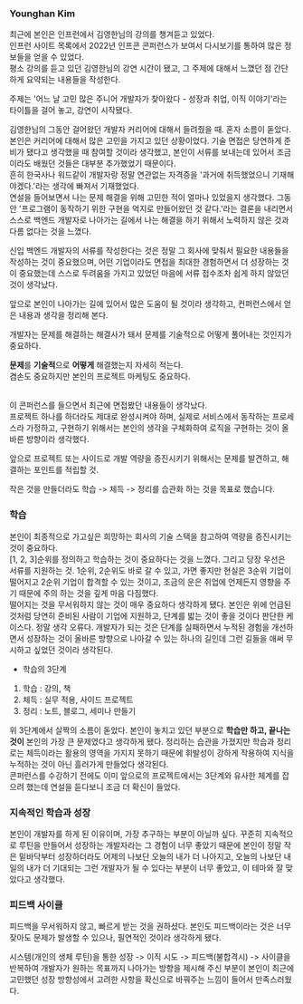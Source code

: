 ### Younghan Kim

최근에 본인은 인프런에서 김영한님의 강의를 챙겨듣고 있었다.<br/>
인프런 사이트 목록에서 2022년 인프콘 콘퍼런스가 보여서 다시보기를 통하여 많은 정보들을 얻을 수 있었다.<br/>
평소 강의를 듣고 있던 김영한님의 강연 시간이 됐고, 그 주제에 대해서 느꼈던 점 간단하게 요약되는 내용들을 작성한다.<br/>


주제는 '어느 날 고민 많은 주니어 개발자가 찾아왔다 - 성장과 취업, 이직 이야기'라는 타이틀을 걸어 놓고, 강연이 시작됐다.<br/>

김영한님의 그동안 걸어왔던 개발자 커리어에 대해서 들려줬을 때. 혼자 소름이 돋았다.<br/>
본인은 커리어에 대해서 많은 고민을 가지고 있던 상황이었다.
기술 면접은 당연하게 준비가 됐다고 생각했을 때 참여할 것이라 생각했고, 본인이 서류를 보내는데 있어서 조금이라도 배웠던 것들은 대부분 추가했었기 때문이다.<br/>
흔히 한국사나 워드같이 개발자랑 정말 연관없는 자격증을 '과거에 취득했었으니 기재해야겠다.'라는 생각에 빠져서 기재했었다.<br/>
연설을 들어보면서 나는 문제 해결을 위해 고민한 적이 얼마나 있었을지 생각했다. 그동안 '프로그램이 동작하기 위한 구현을 억지로 만들어왔던 것 같다.'라는 결론을 내리면서 스스로 백엔드 개발자로 나아가는 길에서 나는 해결을 하기 위해서 노력하지 않은 것과 다름 없다는 것을 느꼈다. <br/>

신입 백엔드 개발자의 서류를 작성한다는 것은 정말 그 회사에 맞춰서 필요한 내용들을 작성하는 것이 중요했으며, 어떤 기업이라도 면접을 최대한 경험하면서 더 성장하는 것이 중요했는데 스스로 두려움을 가지고 있었던 마음에 서류 접수조차 쉽게 하지 않았던 것이 생각났다.<br/>



앞으로 본인이 나아가는 길에 있어서 많은 도움이 될 것이라 생각하고, 컨퍼런스에서 얻은 내용과 생각을 정리해 본다.<br/>

개발자는 문제를 해결하는 해결사가 돼서 문제를 기술적으로 어떻게 풀어내는 것인지가 중요하다.

**문제**를 **기술적**으로 **어떻게** 해결했는지 자세히 적는다.<br/>
겸손도 중요하지만 본인의 프로젝트 마케팅도 중요하다.<br/><br/>

이 콘퍼런스를 들으면서 최근에 면접봤던 내용들이 생각났다.<br/>
프로젝트 하나를 하더라도 제대로 완성시켜야 하며, 실제로 서비스에서 동작하는 프로세스라 가정하고, 구현하기 위해서는 본인의 생각을 구체화하여 로직을 구현하는 것이 올바른 방향이라 생각했다.<br/>


앞으로 프로젝트 또는 사이드로 개발 역량을 증진시키기 위해서는 문제를 발견하고, 해결하는 포인트를 적립할 것.<br/>

작은 것을 만들더라도 학습 -> 체득 -> 정리를 습관화 하는 것을 목표로 했습니다.


### 학습
본인이 최종적으로 가고싶은 희망하는 회사의 기술 스택을 참고하여 역량을 증진시키는 것이 중요하다.<br/>
[1, 2, 3]순위를 정의하고 학습하는 것이 중요하다는 것을 느꼈다. 그리고 당장 우선은 서류를 지원하는 것. 1순위, 2순위도 바로 갈 수 있고, 가면 좋지만 현실은 3순위 기업이 떨어지고 2순위 기업이 합격할 수 있는 것이고, 조금의 운은 취업에 언제든지 영향을 주기 때문에 주의 하는 것을 깊게 마음 다짐했다.<br/>
떨어지는 것을 무서워하지 않는 것이 매우 중요하다 생각하게 됐다. 본인은 위에 언급된 것처럼 당연히 준비된 사람이 기업에 지원하고, 단계를 밟는 것이 좋을 것이다 판단한 케이스다. 정말 생각 오류다. 개발자가 되는 것은 단계를 실패하면서 누적된 경험을 개선하면서 성장하는 것이 올바른 방향으로 나아갈 수 있는 하나의 길인데 그런 길들을 애써 무시하고 싶었던 것이라 생각된다.<br/>


- 학습의 3단계
1) 학습 : 강의, 책
2) 체득 : 실무 적용, 사이드 프로젝트
3) 정리 : 노트, 블로그, 세미나 만들기

위 3단계에서 살짝의 소름이 돋았다.
본인이 놓치고 있던 부분으로 **학습만 하고, 끝나는 것이** 본인의 가장 큰 문제였다고 생각하게 됐다.
정리하는 습관을 가졌지만 학습과 정리로는 체득이라는 활용의 영역을 가지지 못하기 때문에 휘발성이 강하게 작용하여 지식을 누적하는 것이 아닌 흘러가게 만들었다 생각된다.<br/>
콘퍼런스를 수강하기 전에도 이미 앞으로의 프로젝트에서는 3단계와 유사한 체계를 잡으려 했는데 연설을 듣다보니 조금 더 확신이 들었다.<br/>


### 지속적인 학습과 성장
본인이 개발자를 하게 된 이유이며, 가장 추구하는 부분이 아닐까 싶다. 꾸준히 지속적으로 루틴을 만들어서 성장하는 개발자라는 그 경험이 너무 좋았기 때문에 본인이 정말 작은 밑바닥부터 성장하더라도 어제의 나보단 오늘의 내가 더 나아지고, 오늘의 나보단 내일의 내가 더 기대되는 그런 개발자가 될 수 있다는 부분이 너무 좋았고, 이 테마와 잘 맞았다고 생각했다.<br/>

### 피드백 사이클
피드백을 무서워하지 않고, 빠르게 받는 것을 권하셨다. 본인도 피드백이라는 것은 너무 잦아도 문제가 발생할 수 있으나, 필연적인 것이라 생각하게 됐다.

시스템(개인의 생체 루틴)을 통한 성장 -> 이직 시도 -> 피드백(불합격시) -> 사이클을 반복하여 개발자가 원하는 목표까지 나아가는 방향을 제시해 주신 부분이 본인이 최근에 고민했던 성장 방향성에서 고려한 사항을 확신으로 바꿔주는 느낌이 들어서 만족스러웠다.
